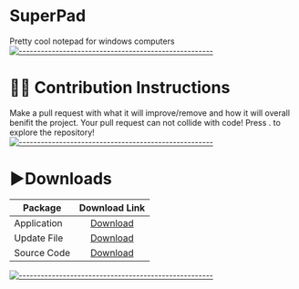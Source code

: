 # SuperPad 
Pretty cool notepad for windows computers
[![-----------------------------------------------------](https://raw.githubusercontent.com/andreasbm/readme/master/assets/lines/aqua.png)](#Important)
# 👩‍💻 Contribution Instructions
Make a pull request with what it will improve/remove and how it will overall benifit the project. Your pull request can not collide with code! Press . to explore the repository!
[![-----------------------------------------------------](https://raw.githubusercontent.com/andreasbm/readme/master/assets/lines/aqua.png)](#Important)
# ▶Downloads
| Package    |                                                         Download Link                                                        |
|------------|:----------------------------------------------------------------------------------------------------------------------------:|
| Application    | [Download](https://dl.supers0ft.us/superpad/superpadsetup.exe)    |
| Update File     | [Download](https://dl.supers0ft.us/superpad)     |
| Source Code | [Download](https://github.com/Supernova3339/superpad/releases) |
[![-----------------------------------------------------](https://raw.githubusercontent.com/andreasbm/readme/master/assets/lines/aqua.png)](#Important)
